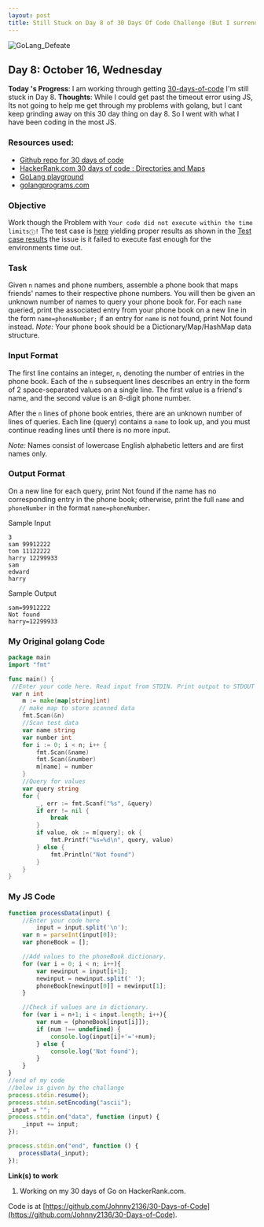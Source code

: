 ```yaml
---
layout: post
title: Still Stuck on Day 8 of 30 Days Of Code Challenge (But I surrender and go with JS version ... for now)
---
```


![GoLang_Defeate](https://raw.githubusercontent.com/Johnny2136/johnny2136.github.io/master/images/day8.png)

## Day 8: October 16, Wednesday

**Today 's Progress**: I am working through getting [30-days-of-code](https://www.hackerrank.com/) I'm still stuck in Day 8.
**Thoughts**: While I could get past the timeout error using JS, Its not going to help me get through my problems with golang, but I cant keep grinding away on this 30 day thing on day 8. So I went with what I have been coding in the most JS.

### Resources used:
  * [Github repo for 30 days of code](https://github.com/Johnny2136/30-Days-of-Code)
  * [HackerRank.com 30 days of code : Directories and Maps](https://www.hackerrank.com/challenges/30-dictionaries-and-maps/problem)
  * [GoLang playground](https://play.golang.org/)
  * [golangprograms.com](https://www.golangprograms.com/golang-package-examples.html)

### Objective

Work though the Problem with `Your code did not execute within the time limitsⓘ!` The test case is [here](https://hr-testcases-us-east-1.s3.amazonaws.com/17161/input02.txt?AWSAccessKeyId=AKIAJ4WZFDFQTZRGO3QA&Expires=1571242598&Signature=kwc65GXniSAWDeekbRa8vIDAyog%3D&response-content-type=text%2Fplain) yielding proper results as shown in the [Test case results](https://hr-testcases-us-east-1.s3.amazonaws.com/17161/output02.txt?AWSAccessKeyId=AKIAJ4WZFDFQTZRGO3QA&Expires=1571242382&Signature=xjUb5E2MavFp610b1QrKHbpYRHQ%3D&response-content-type=text%2Fplain) the issue is it failed to execute fast enough for the environments time out.


### Task

Given `n` names and phone numbers, assemble a phone book that maps friends' names to their respective phone numbers. You will then be given an unknown number of names to query your phone book for. For each `name` queried, print the associated entry from your phone book on a new line in the form `name=phoneNumber;` if an entry for `name` is not found, print Not found instead.
*Note:* Your phone book should be a Dictionary/Map/HashMap data structure.

### Input Format

The first line contains an integer, `n`, denoting the number of entries in the phone book.
Each of the `n` subsequent lines describes an entry in the form of 2 space-separated values on a single line. The first value is a friend's name, and the second value is an 8-digit phone number.

After the `n` lines of phone book entries, there are an unknown number of lines of queries. Each line (query) contains a `name` to look up, and you must continue reading lines until there is no more input.

*Note:* Names consist of lowercase English alphabetic letters and are first names only.

### Output Format

On a new line for each query, print Not found if the name has no corresponding entry in the phone book; otherwise, print the full `name` and `phoneNumber` in the format `name=phoneNumber`.

Sample Input
```
3
sam 99912222
tom 11122222
harry 12299933
sam
edward
harry
```
Sample Output
```
sam=99912222
Not found
harry=12299933
```
### My  Original golang Code
```go
package main
import "fmt"

func main() {
 //Enter your code here. Read input from STDIN. Print output to STDOUT
 var n int
    m := make(map[string]int)
   // make map to store scanned data
    fmt.Scan(&n)
    //Scan test data
    var name string
    var number int
    for i := 0; i < n; i++ {
        fmt.Scan(&name)
        fmt.Scan(&number)
        m[name] = number
    }
    //Query for values
    var query string
    for {
        _, err := fmt.Scanf("%s", &query)
        if err != nil {
            break
        }
        if value, ok := m[query]; ok {
            fmt.Printf("%s=%d\n", query, value)
        } else {
            fmt.Println("Not found")
        }
    }
}
```
### My JS Code
```JavaScript
function processData(input) {
    //Enter your code here
        input = input.split('\n');
    var n = parseInt(input[0]);
    var phoneBook = [];

    //Add values to the phoneBook dictionary.
    for (var i = 0; i < n; i++){
        var newinput = input[i+1];
        newinput = newinput.split(' ');
        phoneBook[newinput[0]] = newinput[1];
    }

    //Check if values are in dictionary.
    for (var i = n+1; i < input.length; i++){
        var num = (phoneBook[input[i]]);
        if (num !== undefined) {
            console.log(input[i]+'='+num);
        } else {
            console.log('Not found');
        }
    }
}
//end of my code
//below is given by the challange
process.stdin.resume();
process.stdin.setEncoding("ascii");
_input = "";
process.stdin.on("data", function (input) {
    _input += input;
});

process.stdin.on("end", function () {
   processData(_input);
});
```

**Link(s) to work**

1. Working on my 30 days of Go on HackerRank.com.

Code is at [https://github.com/Johnny2136/30-Days-of-Code](https://github.com/Johnny2136/30-Days-of-Code).
